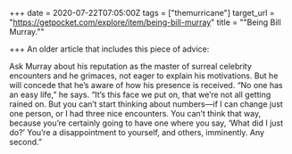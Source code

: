 +++
date = 2020-07-22T07:05:00Z
tags = ["themurricane"]
target_url = "https://getpocket.com/explore/item/being-bill-murray"
title = "\"Being Bill Murray.\""

+++
An older article that includes this piece of advice:  
  
Ask Murray about his reputation as the master of surreal celebrity encounters and he grimaces, not eager to explain his motivations. But he will concede that he’s aware of how his presence is received. “No one has an easy life,” he says. “It’s this face we put on, that we’re not all getting rained on. But you can’t start thinking about numbers—if I can change just one person, or I had three nice encounters. You can’t think that way, because you’re certainly going to have one where you say, ‘What did I just do?’ You’re a disappointment to yourself, and others, imminently. Any second.”